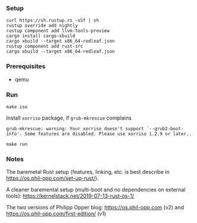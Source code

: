 ### Setup
```
curl https://sh.rustup.rs -sSf | sh
rustup override add nightly
rustup component add llvm-tools-preview
cargo install cargo-xbuild
cargo xbuild --target x86_64-redleaf.json 
rustup component add rust-src
cargo xbuild --target x86_64-redleaf.json
```
### Prerequisites
* qemu

### Run
```
make iso
```

Install `xorriso` package, if `grub-mkrescue` complains
```
grub-mkrescue: warning: Your xorriso doesn't support `--grub2-boot-info'. Some features are disabled. Please use xorriso 1.2.9 or later..                                                 
```

```
make run
```

### Notes

The baremetal Rust setup (features, linking, etc. is best describe in https://os.phil-opp.com/set-up-rust/).

A cleaner baremental setup (multi-boot and no dependencies on external tools): https://kernelstack.net/2019-07-13-rust-os-1/

The two versions of Philipp Opper blog: https://os.phil-opp.com (v2) and https://os.phil-opp.com/first-edition/ (v1)
